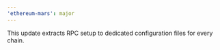 ```yaml
---
'ethereum-mars': major
---
```


This update extracts RPC setup to dedicated configuration files for every chain.
